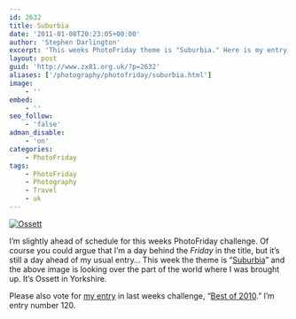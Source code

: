 ```yaml
---
id: 2632
title: Suburbia
date: '2011-01-08T20:23:05+00:00'
author: 'Stephen Darlington'
excerpt: 'This weeks PhotoFriday theme is "Suburbia." Here is my entry.'
layout: post
guid: 'http://www.zx81.org.uk/?p=2632'
aliases: ['/photography/photofriday/suburbia.html']
image:
    - ''
embed:
    - ''
seo_follow:
    - 'false'
adman_disable:
    - 'on'
categories:
    - PhotoFriday
tags:
    - PhotoFriday
    - Photography
    - Travel
    - uk
---
```


[![Ossett](https://i0.wp.com/farm6.staticflickr.com/5124/5336322657_fbe5a0963f.jpg?resize=500%2C333)](http://www.flickr.com/photos/stephendarlington/5336322657/ "Ossett by stephendarlington, on Flickr")

I’m slightly ahead of schedule for this weeks PhotoFriday challenge. Of course you could argue that I’m a day behind the *Friday* in the title, but it’s still a day ahead of my usual entry… This week the theme is “[Suburbia](http://www.photofriday.com/archives/challenge/001047.php)” and the above image is looking over the part of the world where I was brought up. It’s Ossett in Yorkshire.

Please also vote for [my entry](http://www.zx81.org.uk/photography/photofriday/best-of-2010.html) in last weeks challenge, “[Best of 2010](http://www.photofriday.com/linkviewer.php?id=1045).” I’m entry number 120.